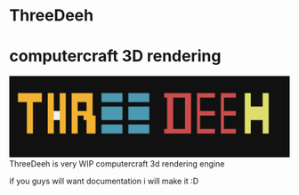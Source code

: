 # ThreeDeeh
# computercraft 3D rendering
![Screenshot](td.png)
ThreeDeeh is very WIP computercraft 3d rendering engine

if you guys will want documentation i will make it :D

